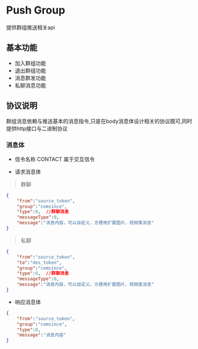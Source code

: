 # Push Group

提供群组推送相关api

## 基本功能
* 加入群组功能
* 退出群组功能
* 消息群发功能
* 私聊消息功能

## 协议说明

群组消息依赖与推送基本的消息指令,只是在body消息体设计相关的协议既可,同时提供http接口与二进制协议

### 消息体

* 信令名称
CONTACT 属于交互信令

* 请求消息体

> 群聊

```json
{
    "from":"source_token",
    "group":"comsince",
    "type":0,  //群聊消息
    "messageType":0,
    "message":"消息内容，可以自定义，方便用扩展图片，视频类消息"
}
```

> 私聊

```json
{
    "from":"source_token",
    "to":"des_token",
    "group":"comsince",
    "type":0,  //群聊消息
    "messageType":0,
    "message":"消息内容，可以自定义，方便用扩展图片，视频类消息"
}
```

* 响应消息体

```json
{
    "from":"source_token",
    "group":"comsince",
    "type":0,
    "message":"消息内容"
}
```